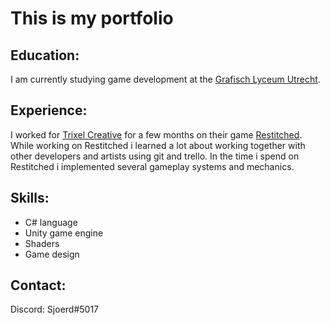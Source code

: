 # This is my portfolio

## Education:
I am currently studying game development at the [Grafisch Lyceum Utrecht](https://www.glu.nl/).

## Experience:
I worked for [Trixel Creative](https://www.trixelcreative.com/) for a few months on their game [Restitched](https://store.steampowered.com/app/1361090/Restitched/). While working on Restitched i learned a lot about working together with other developers and artists using git and trello. In the time i spend on Restitched i implemented several gameplay systems and mechanics.

## Skills:
- C# language
- Unity game engine
- Shaders
- Game design

## Contact:
Discord: Sjoerd#5017
